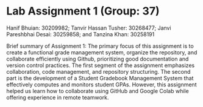 # Lab Assignment 1 (Group: 37)
Hanif Bhuian: 30209982; 
Tanvir Hassan Tusher: 30268477; 
Janvi Pareshbhai Desai: 30259858; and
Tanzina Khan: 30258191 

Brief summary of Assignment 1:
The primary focus of this assignment is to create a functional grade management system, organize the repository, and collaborate efficiently using Github, prioritizing good documentation and version control practices. The first segment of the assignment emphasizes collaboration, code management, and repository structuring. The second part is the development of a Student Gradebook Management System that effectively computes and monitors student GPAs. However, this assignment helped us learn how to collaborate using GitHub and Google Colab while offering experience in remote teamwork.
